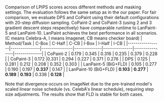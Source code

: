 Comparison of LPIPS scores across different methods and masking settings. The evaluation follows the same setup as in the our paper. For fair comparison, we evaluate DPS and CoPaint using their default configurations with 20-step diffusion sampling. CoPaint-2 and CoPaint-3 (using 2 and 3 gradient descent steps respectively) have comparable runtime to LanPaint-5 and LanPaint-10. LanPaint achieves the best performance in all scenarios. (C means Celebra-A, I means Imagenet, CB means checker board)
| Method/Task     | C-Box | C-Half | C-CB | I-Box | I-Half | I-CB |
|-----------------|---------------|----------------|--------------|---------------|----------------|--------------|
| CoPaint-2         | 0.179         | 0.345          | 0.316        | 0.235         | 0.379          | 0.228        |
| CoPaint-3         | 0.172         |0.331          | 0.294        | 0.227         | 0.371          | 0.276        |
| DPS             | 0.125         | 0.281          | 0.212        | 0.208         | 0.352          | 0.303      |
| LanPaint-5 (BiG+FLD) | 0.105 | 0.277 | 0.190 | 0.197 | **0.337** | 0.147 |
| LanPaint-10 (BiG+FLD) | **0.103** | **0.277**      | **0.189**    | **0.193**     | 0.338     | **0.128**    |

Note that divergence occurs on ImageNet due to the pre-trained model's scaled linear noise schedule (vs. CelebA's linear schedule), requiring step size adjustments. The results show that FLD is stable for both cases.
